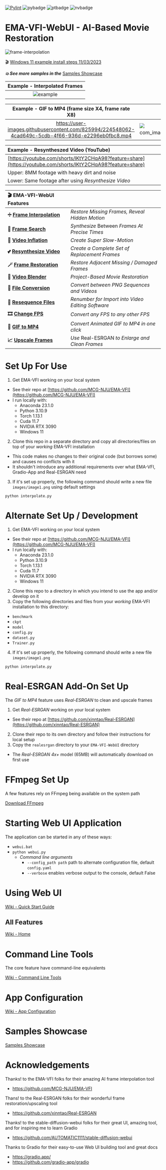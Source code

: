 [![Pylint](https://github.com/jhogsett/EMA-VFI-WebUI/actions/workflows/pylint.yml/badge.svg)](https://github.com/jhogsett/EMA-VFI-WebUI/actions/workflows/pylint.yml)
![pybadge](https://img.shields.io/badge/Python-3.10.9-4380b0)
![ptbadge](https://img.shields.io/badge/Torch-1.13.1-ee4b28)
![nvbadge](https://img.shields.io/badge/Cuda-11.7-76b900)

# EMA-VFI-WebUI - AI-Based Movie Restoration

![frame-interpolation](https://github.com/jhogsett/EMA-VFI-WebUI/assets/825994/2370458c-6414-421f-8aa2-33a0db84c2cf)

🎬 [Windows 11 example install steps 11/03/2023](https://github.com/jhogsett/EMA-VFI-WebUI/wiki/Example-Windows-11-Install-Steps-November-3,-2023)

_**💥 See more samples in the**_ [Samples Showcase](https://github.com/jhogsett/EMA-VFI-WebUI/wiki/Samples-Showcase)

| Example - Interpolated Frames |
|:--:|
| ![example](https://user-images.githubusercontent.com/825994/224527362-90fb4b00-8433-44e9-a179-7c34dcd5f24e.gif) |

<!-- | Example - Video Inflation (YouTube) |
|:--:|
| [Demo of 32X Video Inflation with marked original frames](https://youtu.be/rOiALIN805w) |-->

| Example - GIF to MP4 (frame size X4, frame rate X8) | Example - Original GIF |
|:--:|:--:|
| https://user-images.githubusercontent.com/825994/224548062-4cad649c-5cdb-4f66-936d-e2296eb0fbc8.mp4 | ![http_t0 tagstat com_image03_0_21c475648484948484881505552](https://user-images.githubusercontent.com/825994/224527434-85668d32-a363-4c9a-85c0-535341c598de.gif) |

| Example - Resyntheszed Video (YouTube) |
|:--|
| [https://youtube.com/shorts/lKtY2CHqA98?feature=share](https://youtube.com/shorts/lKtY2CHqA98?feature=share) |
| Upper: 8MM footage with heavy dirt and noise |
| Lower: Same footage after using _Resynthesize Video_ |

| 🎬 EMA-VFI-WebUI Features | &nbsp; |
|:--|:--|
| **➗ [Frame Interpolation](https://github.com/jhogsett/EMA-VFI-WebUI/wiki/Frame-Interpolation)** | _Restore Missing Frames, Reveal Hidden Motion_ |
| **🔎 [Frame Search](https://github.com/jhogsett/EMA-VFI-WebUI/wiki/Frame-Search)** | _Synthesize_ Between _Frames At Precise Times_ |
| **🎈 [Video Inflation](https://github.com/jhogsett/EMA-VFI-WebUI/wiki/Video-Inflation)** | _Create Super Slow-Motion_ |
| **💕 [Resynthesize Video](https://github.com/jhogsett/EMA-VFI-WebUI/wiki/Resynthesize-Video)** | _Create a Complete Set of Replacement Frames_ |
| **🪄 [Frame Restoration](https://github.com/jhogsett/EMA-VFI-WebUI/wiki/Frame-Restoration)** | _Restore Adjacent Missing / Damaged Frames_ |
| **🔬 [Video Blender](https://github.com/jhogsett/EMA-VFI-WebUI/wiki/Video-Blender)** | _Project-Based Movie Restoration_ |
| **📁 [File Conversion](https://github.com/jhogsett/EMA-VFI-WebUI/wiki/Tools)** | _Convert between PNG Sequences and Videos_ |
| **🔢 [Resequence Files](https://github.com/jhogsett/EMA-VFI-WebUI/wiki/Resequence-Files)** | _Renumber for Import into Video Editing Software_ |
| **🎞️ [Change FPS](https://github.com/jhogsett/EMA-VFI-WebUI/wiki/Change-FPS)** | _Convert any FPS to any other FPS_ |
| **💎 [GIF to MP4](https://github.com/jhogsett/EMA-VFI-WebUI/wiki/GIF-to-MP4)** | _Convert Animated GIF to MP4 in one click_ |
| **📈 [Upscale Frames](https://github.com/jhogsett/EMA-VFI-WebUI/wiki/Upscale-Frames)** | _Use_ Real-ESRGAN _to Enlarge and Clean Frames_ |

# Set Up For Use

1. Get EMA-VFI working on your local system
- See their repo at [https://github.com/MCG-NJU/EMA-VFI](https://github.com/MCG-NJU/EMA-VFI)
- I run locally with:
  - Anaconda 23.1.0
  - Python 3.10.9
  - Torch 1.13.1
  - Cuda 11.7
  - NVIDIA RTX 3090
  - Windows 11
2. Clone this repo in a separate directory and copy all directories/files on top of your *working* EMA-VFI installation
- This code makes no changes to their original code (but borrows some) and causes no conflicts with it
- It shouldn't introduce any additional requirements over what EMA-VFI, Gradio-App and Real-ESRGAN need
3. If it's set up properly, the following command should write a new file `images/image1.png` using default settings

`python interpolate.py`

# Alternate Set Up / Development

1. Get EMA-VFI working on your local system
- See their repo at [https://github.com/MCG-NJU/EMA-VFI](https://github.com/MCG-NJU/EMA-VFI)
- I run locally with:
  - Anaconda 23.1.0
  - Python 3.10.9
  - Torch 1.13.1
  - Cuda 11.7
  - NVIDIA RTX 3090
  - Windows 11
2. Clone this repo to a directory in which you intend to use the app and/or develop on it
3. Copy the following directories and files from your *working* EMA-VFI installation to this directory:
- `benchmark`
- `ckpt`
- `model`
- `config.py`
- `dataset.py`
- `Trainer.py`
4. If it's set up properly, the following command should write a new file `images/image1.png`

`python interpolate.py`

# Real-ESRGAN Add-On Set Up

The _GIF to MP4_ feature uses _Real-ESRGAN_ to clean and upscale frames

1. Get _Real-ESRGAN_ working on your local system
- See their repo at [https://github.com/xinntao/Real-ESRGAN](https://github.com/xinntao/Real-ESRGAN)
2. Clone their repo to its own directory and follow their instructions for local setup
3. Copy the `realesrgan` directory to your `EMA-VFI-WebUI` directory
* The _Real-ESRGAN 4x+_ model (65MB) will automatically download on first use

# FFmpeg Set Up

A few features rely on FFmpeg being available on the system path

[Download FFmpeg](https://ffmpeg.org/download.html)

# Starting Web UI Application

The application can be started in any of these ways:
- `webui.bat`
- `python webui.py`
  - _Command line arguments_
    - `--config_path path` path to alternate configuration file, default `config.yaml`
    - `--verbose` enables verbose output to the console, default False

# Using Web UI

[Wiki - Quick Start Guide](https://github.com/jhogsett/VFIformer-WebUI/wiki/Quick-Start-Guide)

## All Features

[Wiki - Home](https://github.com/jhogsett/VFIformer-WebUI/wiki)

# Command Line Tools

The core feature have command-line equivalents

[Wiki - Command Line Tools](https://github.com/jhogsett/VFIformer-WebUI/wiki/Command-Line-Tools)

# App Configuration

[Wiki - App Configuration](https://github.com/jhogsett/VFIformer-WebUI/wiki/App-Configuration)

# Samples Showcase

[Samples Showcase](https://github.com/jhogsett/EMA-VFI-WebUI/wiki/Samples-Showcase)

# Acknowledgements

Thanks! to the EMA-VFI folks for their amazing AI frame interpolation tool
- https://github.com/MCG-NJU/EMA-VFI

Thans! to the Real-ESRGAN folks for their wonderful frame restoration/upscaling tool
- https://github.com/xinntao/Real-ESRGAN

Thanks! to the stable-diffusion-webui folks for their great UI, amazing tool, and for inspiring me to learn Gradio
- https://github.com/AUTOMATIC1111/stable-diffusion-webui

Thanks to Gradio for their easy-to-use Web UI building tool and great docs
- https://gradio.app/
- https://github.com/gradio-app/gradio
